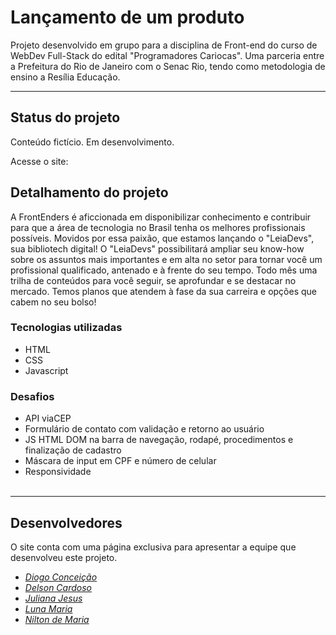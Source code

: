 # **Lançamento de um produto**

Projeto desenvolvido em grupo para a disciplina de Front-end do curso de WebDev Full-Stack do edital "Programadores Cariocas". Uma parceria entre a Prefeitura do Rio de Janeiro com o Senac Rio, tendo como metodologia de ensino a Resília Educação.

---

## **Status do projeto**

Conteúdo fictício. Em desenvolvimento.

Acesse o site: 

## **Detalhamento do projeto**
A FrontEnders é aficcionada em disponibilizar conhecimento e contribuir para que a área de tecnologia no Brasil tenha os melhores profissionais possíveis. 
Movidos por essa paixão, que estamos lançando o "LeiaDevs", sua bibliotech digital! O "LeiaDevs" possibilitará ampliar seu know-how sobre os assuntos mais importantes e em alta no setor para tornar você um profissional qualificado, antenado e à frente do seu tempo.
Todo mês uma trilha de conteúdos para você seguir, se aprofundar e se destacar no mercado.
Temos planos que atendem à fase da sua carreira e opções que cabem no seu bolso! 


### **Tecnologias utilizadas**
- HTML
- CSS
- Javascript

### **Desafios**
- API viaCEP
- Formulário de contato com validação e retorno ao usuário
- JS HTML DOM na barra de navegação, rodapé, procedimentos e finalização de cadastro
- Máscara de input em CPF e número de celular
- Responsividade
<br><br>

---

## **Desenvolvedores**

O site conta com uma página exclusiva para apresentar a equipe que desenvolveu este projeto.

- <a href="https://www.linkedin.com/in/diogo-concei%C3%A7%C3%A3o/">*Diogo Conceição*</a><br> 
- <a href="https://www.linkedin.com/in/delson-cardoso-78bab421b/">*Delson Cardoso*</a><br>
- <a href="https://www.linkedin.com/in/julianajesus93/">*Juliana Jesus*</a><br>
- <a href="https://www.linkedin.com/in/luna-maria-465a111b8/">*Luna Maria*</a><br>
- <a href="https://www.linkedin.com/in/niltondemaria/">*Nilton de Maria*</a><br>
